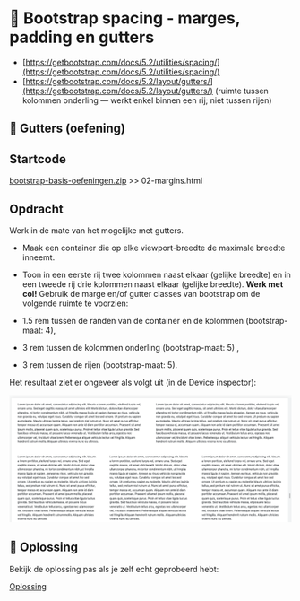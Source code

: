 # 📘 Bootstrap spacing - marges, padding en gutters

 - [https://getbootstrap.com/docs/5.2/utilities/spacing/](https://getbootstrap.com/docs/5.2/utilities/spacing/)
 - [https://getbootstrap.com/docs/5.2/layout/gutters/](https://getbootstrap.com/docs/5.2/layout/gutters/) (ruimte tussen kolommen onderling — werkt enkel binnen een rij; niet tussen rijen)

## 💪 Gutters (oefening)

## Startcode

[bootstrap-basis-oefeningen.zip](_files/bootstrap-basis-oefeningen.zip) >> 02-margins.html

## Opdracht

Werk in de mate van het mogelijke met gutters.

 - Maak een container die op elke viewport-breedte de maximale breedte inneemt.
 - Toon in een eerste rij twee kolommen naast elkaar (gelijke breedte) en in een tweede rij drie kolommen naast elkaar (gelijke breedte). **Werk met col!**
 Gebruik de marge en/of gutter classes van bootstrap om de volgende ruimte te voorzien:

 - 1.5 rem tussen de randen van de container en de kolommen (bootstrap-maat: 4),
 - 3 rem tussen de kolommen onderling (bootstrap-maat: 5) ,
 - 3 rem tussen de rijen (bootstrap-maat: 5).

Het resultaat ziet er ongeveer als volgt uit (in de Device inspector):

![screenshot](_images/05-04-gutters.png)

## 🔑 Oplossing

Bekijk de oplossing pas als je zelf echt geprobeerd hebt:

[Oplossing](https://github.com/lars-derichter/responsive-design-files/blob/solutions/bootstrap-basis-oefeningen/02b-gutter.html)